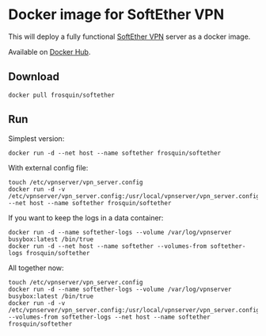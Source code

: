 # Docker image for SoftEther VPN

This will deploy a fully functional [SoftEther VPN](https://www.softether.org) server as a docker image.

Available on [Docker Hub](https://registry.hub.docker.com/u/frosquin/softether/).

## Download

    docker pull frosquin/softether

## Run


Simplest version:

    docker run -d --net host --name softether frosquin/softether

With external config file:

    touch /etc/vpnserver/vpn_server.config
    docker run -d -v /etc/vpnserver/vpn_server.config:/usr/local/vpnserver/vpn_server.config --net host --name softether frosquin/softether

If you want to keep the logs in a data container:

    docker run -d --name softether-logs --volume /var/log/vpnserver busybox:latest /bin/true
    docker run -d --net host --name softether --volumes-from softether-logs frosquin/softether

All together now:

    touch /etc/vpnserver/vpn_server.config
    docker run -d --name softether-logs --volume /var/log/vpnserver busybox:latest /bin/true
    docker run -d -v /etc/vpnserver/vpn_server.config:/usr/local/vpnserver/vpn_server.config --volumes-from softether-logs --net host --name softether frosquin/softether

